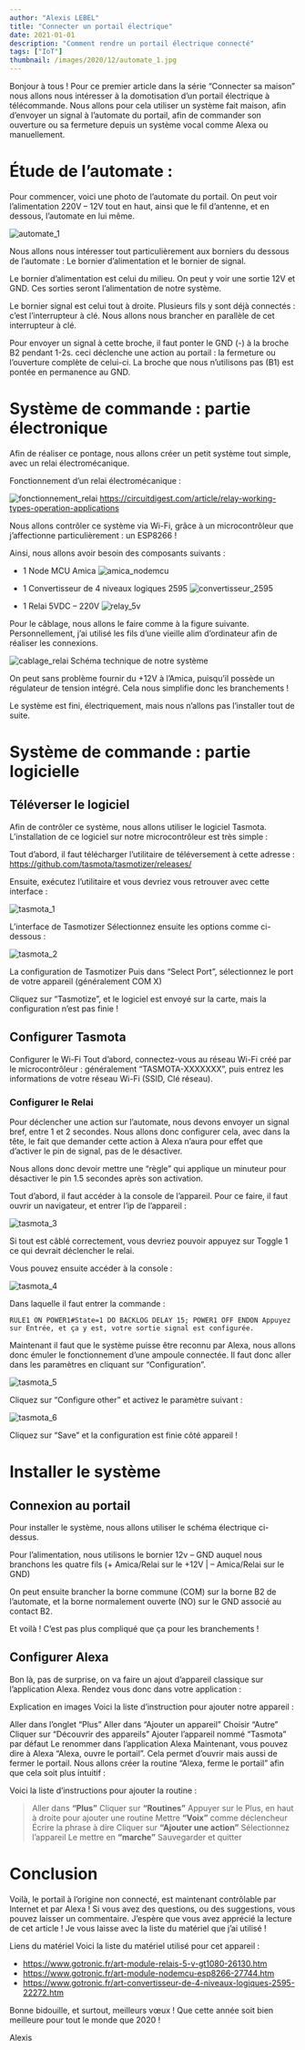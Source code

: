 ```yaml
---
author: "Alexis LEBEL"
title: "Connecter un portail électrique"
date: 2021-01-01
description: "Comment rendre un portail électrique connecté"
tags: ["IoT"]
thumbnail: /images/2020/12/automate_1.jpg
---
```


Bonjour à tous ! Pour ce premier article dans la série “Connecter sa maison” nous allons nous intéresser à la domotisation d’un portail électrique à télécommande. Nous allons pour cela utiliser un système fait maison, afin d’envoyer un signal à l’automate du portail, afin de commander son ouverture ou sa fermeture depuis un système vocal comme Alexa ou manuellement.

# Étude de l’automate :

Pour commencer, voici une photo de l’automate du portail. On peut voir l’alimentation 220V – 12V tout en haut, ainsi que le fil d’antenne, et en dessous, l’automate en lui même.

![automate_1](/images/2020/12/automate_1.jpg)

Nous allons nous intéresser tout particulièrement aux borniers du dessous de l’automate : Le bornier d’alimentation et le bornier de signal.

Le bornier d’alimentation est celui du milieu. On peut y voir une sortie 12V et GND. Ces sorties seront l’alimentation de notre système.

Le bornier signal est celui tout à droite. Plusieurs fils y sont déjà connectés : c’est l’interrupteur à clé. Nous allons nous brancher en parallèle de cet interrupteur à clé.

Pour envoyer un signal à cette broche, il faut ponter le GND (-) à la broche B2 pendant 1-2s. ceci déclenche une action au portail : la fermeture ou l’ouverture complète de celui-ci. La broche que nous n’utilisons pas (B1) est pontée en permanence au GND.

# Système de commande : partie électronique

Afin de réaliser ce pontage, nous allons créer un petit système tout simple, avec un relai électromécanique.

Fonctionnement d’un relai électromécanique :

![fonctionnement_relai](/images/2020/12/relay_principle.png)
https://circuitdigest.com/article/relay-working-types-operation-applications

Nous allons contrôler ce système via Wi-Fi, grâce à un microcontrôleur que j’affectionne particulièrement : un ESP8266 !

Ainsi, nous allons avoir besoin des composants suivants :

- 1 Node MCU Amica
![amica_nodemcu](/images/2020/12/amica_nodemcu.jpg)

- 1 Convertisseur de 4 niveaux logiques 2595
![convertisseur_2595](/images/2020/12/convertisseur_2595.jpg)

- 1 Relai 5VDC – 220V
![relay_5v](/images/2020/12/relay_5v.png)

Pour le câblage, nous allons le faire comme à la figure suivante. Personnellement, j’ai utilisé les fils d’une vieille alim d’ordinateur afin de réaliser les connexions.

![cablage_relai](/images/2020/12/cablage.png)
Schéma technique de notre système

On peut sans problème fournir du +12V à l’Amica, puisqu’il possède un régulateur de tension intégré. Cela nous simplifie donc les branchements !

Le système est fini, électriquement, mais nous n’allons pas l’installer tout de suite.

# Système de commande : partie logicielle
## Téléverser le logiciel

Afin de contrôler ce système, nous allons utiliser le logiciel Tasmota. L’installation de ce logiciel sur notre microcontrôleur est très simple :

Tout d’abord, il faut télécharger l’utilitaire de téléversement à cette adresse : https://github.com/tasmota/tasmotizer/releases/

Ensuite, exécutez l’utilitaire et vous devriez vous retrouver avec cette interface :

![tasmota_1](/images/2020/12/tasmota_1.png)

L’interface de Tasmotizer
Sélectionnez ensuite les options comme ci-dessous :

![tasmota_2](/images/2020/12/tasmota_2.png)

La configuration de Tasmotizer
Puis dans “Select Port”, sélectionnez le port de votre appareil (généralement COM X)

Cliquez sur “Tasmotize”, et le logiciel est envoyé sur la carte, mais la configuration n’est pas finie !

## Configurer Tasmota

Configurer le Wi-Fi
Tout d’abord, connectez-vous au réseau Wi-Fi créé par le microcontrôleur : généralement “TASMOTA-XXXXXXX”, puis entrez les informations de votre réseau Wi-Fi (SSID, Clé réseau).

### Configurer le Relai
Pour déclencher une action sur l’automate, nous devons envoyer un signal bref, entre 1 et 2 secondes. Nous allons donc configurer cela, avec dans la tête, le fait que demander cette action à Alexa n’aura pour effet que d’activer le pin de signal, pas de le désactiver.

Nous allons donc devoir mettre une “règle” qui applique un minuteur pour désactiver le pin 1.5 secondes après son activation.

Tout d’abord, il faut accéder à la console de l’appareil. Pour ce faire, il faut ouvrir un navigateur, et entrer l’ip de l’appareil :

![tasmota_3](/images/2020/12/tasmota_3.png)

Si tout est câblé correctement, vous devriez pouvoir appuyez sur Toggle 1 ce qui devrait déclencher le relai.

Vous pouvez ensuite accéder à la console :

![tasmota_4](/images/2020/12/tasmota_4.png)

Dans laquelle il faut entrer la commande :

`RULE1 ON POWER1#State=1 DO BACKLOG DELAY 15; POWER1 OFF ENDON
Appuyez sur Entrée, et ça y est, votre sortie signal est configurée.`

Maintenant il faut que le système puisse être reconnu par Alexa, nous allons donc émuler le fonctionnement d’une ampoule connectée. Il faut donc aller dans les paramètres en cliquant sur “Configuration”.

![tasmota_5](/images/2020/12/tasmota_5.png)

Cliquez sur “Configure other” et activez le paramètre suivant :

![tasmota_6](/images/2020/12/tasmota_6.png)

Cliquez sur “Save” et la configuration est finie côté appareil !

# Installer le système
## Connexion au portail

Pour installer le système, nous allons utiliser le schéma électrique ci-dessus.

Pour l’alimentation, nous utilisons le bornier 12v – GND auquel nous branchons les quatre fils (+ Amica/Relai sur le +12V | – Amica/Relai sur le GND)

On peut ensuite brancher la borne commune (COM) sur la borne B2 de l’automate, et la borne normalement ouverte (NO) sur le GND associé au contact B2.

Et voilà ! C’est pas plus compliqué que ça pour les branchements !

## Configurer Alexa
Bon là, pas de surprise, on va faire un ajout d’appareil classique sur l’application Alexa. Rendez vous donc dans votre application :

Explication en images
Voici la liste d’instruction pour ajouter notre appareil :

Aller dans l’onglet “Plus”
Aller dans “Ajouter un appareil”
Choisir “Autre”
Cliquer sur “Découvrir des appareils”
Ajouter l’appareil nommé “Tasmota” par défaut
Le renommer dans l’application Alexa
Maintenant, vous pouvez dire à Alexa “Alexa, ouvre le portail”. Cela permet d’ouvrir mais aussi de fermer le portail. Nous allons créer la routine “Alexa, ferme le portail” afin que cela soit plus intuitif :

Voici la liste d’instructions pour ajouter la routine :

>Aller dans **“Plus”**
Cliquer sur **“Routines”**
Appuyer sur le Plus, en haut à droite pour ajouter une routine
Mettre **“Voix”** comme déclencheur
Écrire la phrase à dire
Cliquer sur **“Ajouter une action”**
Sélectionnez l’appareil
Le mettre en **“marche”**
Sauvegarder et quitter

# Conclusion

Voilà, le portail à l’origine non connecté, est maintenant contrôlable par Internet et par Alexa ! Si vous avez des questions, ou des suggestions, vous pouvez laisser un commentaire. J’espère que vous avez apprécié la lecture de cet article ! Je vous laisse avec la liste du matériel que j’ai utilisé !

Liens du matériel
Voici la liste du matériel utilisé pour cet appareil :

- https://www.gotronic.fr/art-module-relais-5-v-gt1080-26130.htm
- https://www.gotronic.fr/art-module-nodemcu-esp8266-27744.htm
- https://www.gotronic.fr/art-convertisseur-de-4-niveaux-logiques-2595-22272.htm

Bonne bidouille, et surtout, meilleurs vœux ! Que cette année soit bien meilleure pour tout le monde que 2020 !

Alexis